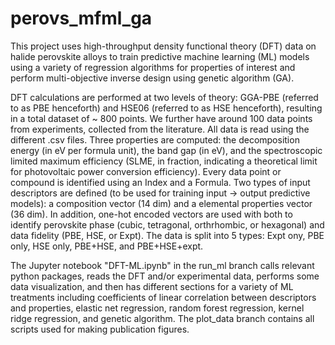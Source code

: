 # perovs_mfml_ga

This project uses high-throughput density functional theory (DFT) data on halide perovskite alloys to train predictive machine learning (ML) models using a variety of regression algorithms for properties of interest and perform multi-objective inverse design using genetic algorithm (GA).

DFT calculations are performed at two levels of theory: GGA-PBE (referred to as PBE henceforth) and HSE06 (referred to as HSE henceforth), resulting in a total dataset of ~ 800 points. We further have around 100 data points from experiments, collected from the literature. All data is read using the different .csv files. Three properties are computed: the decomposition energy (in eV per formula unit), the band gap (in eV), and the spectroscopic limited maximum efficiency (SLME, in fraction, indicating a theoretical limit for photovoltaic power conversion efficiency). Every data point or compound is identified using an Index and a Formula. Two types of input descriptors are defined (to be used for training input -> output predictive models): a composition vector (14 dim) and a elemental properties vector (36 dim). In addition, one-hot encoded vectors are used with both to identify perovskite phase (cubic, tetragonal, orthrhombic, or hexagonal) and data fidelity (PBE, HSE, or Expt). The data is split into 5 types: Expt ony, PBE only, HSE only, PBE+HSE, and PBE+HSE+expt.

The Jupyter notebook "DFT-ML.ipynb" in the run_ml branch calls relevant python packages, reads the DFT and/or experimental data, performs some data visualization, and then has different sections for a variety of ML treatments including coefficients of linear correlation between descriptors and properties, elastic net regression, random forest regression, kernel ridge regression, and genetic algorithm. The plot_data branch contains all scripts used for making publication figures.
